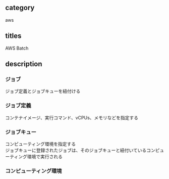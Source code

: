 ## category

aws

## titles

AWS Batch

## description

### ジョブ

ジョブ定義とジョブキューを紐付ける

### ジョブ定義

コンテナイメージ、実行コマンド、vCPUs、メモリなどを指定する

### ジョブキュー

コンピューティング環境を指定する  
ジョブキューに登録されたジョブは、そのジョブキューと紐付いているコンピューティング環境で実行される

### コンピューティング環境
